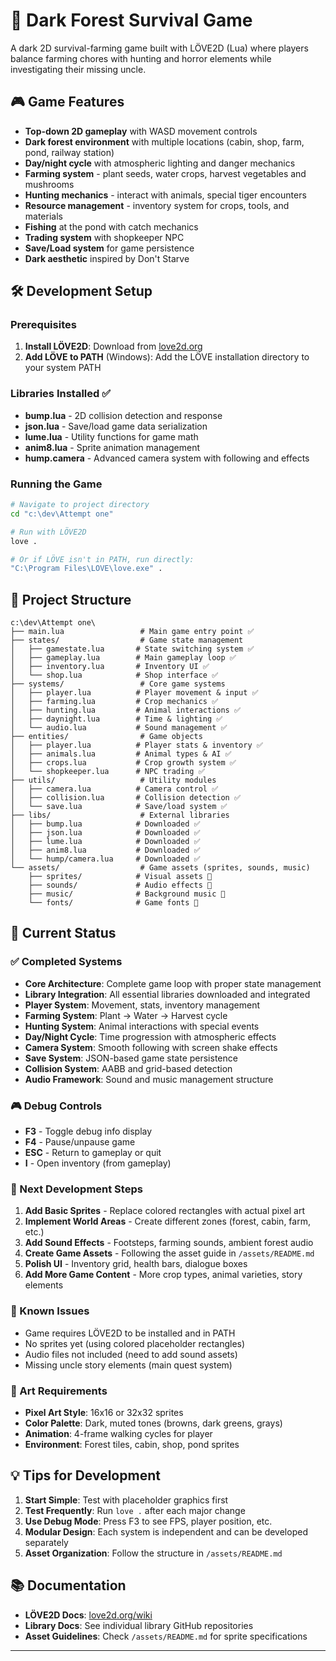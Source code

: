 # 🌲 Dark Forest Survival Game

A dark 2D survival-farming game built with LÖVE2D (Lua) where players balance farming chores with hunting and horror elements while investigating their missing uncle.

## 🎮 Game Features

- **Top-down 2D gameplay** with WASD movement controls
- **Dark forest environment** with multiple locations (cabin, shop, farm, pond, railway station)
- **Day/night cycle** with atmospheric lighting and danger mechanics
- **Farming system** - plant seeds, water crops, harvest vegetables and mushrooms
- **Hunting mechanics** - interact with animals, special tiger encounters
- **Resource management** - inventory system for crops, tools, and materials
- **Fishing** at the pond with catch mechanics
- **Trading system** with shopkeeper NPC
- **Save/Load system** for game persistence
- **Dark aesthetic** inspired by Don't Starve

## 🛠️ Development Setup

### Prerequisites
1. **Install LÖVE2D**: Download from [love2d.org](https://love2d.org/)
2. **Add LÖVE to PATH** (Windows): Add the LÖVE installation directory to your system PATH

### Libraries Installed ✅
- **bump.lua** - 2D collision detection and response
- **json.lua** - Save/load game data serialization  
- **lume.lua** - Utility functions for game math
- **anim8.lua** - Sprite animation management
- **hump.camera** - Advanced camera system with following and effects

### Running the Game
```bash
# Navigate to project directory
cd "c:\dev\Attempt one"

# Run with LÖVE2D
love .

# Or if LÖVE isn't in PATH, run directly:
"C:\Program Files\LOVE\love.exe" .
```

## 📁 Project Structure

```
c:\dev\Attempt one\
├── main.lua                 # Main game entry point ✅
├── states/                  # Game state management
│   ├── gamestate.lua       # State switching system ✅
│   ├── gameplay.lua        # Main gameplay loop ✅
│   ├── inventory.lua       # Inventory UI ✅
│   └── shop.lua            # Shop interface ✅
├── systems/                 # Core game systems  
│   ├── player.lua          # Player movement & input ✅
│   ├── farming.lua         # Crop mechanics ✅
│   ├── hunting.lua         # Animal interactions ✅
│   ├── daynight.lua        # Time & lighting ✅
│   └── audio.lua           # Sound management ✅
├── entities/                # Game objects
│   ├── player.lua          # Player stats & inventory ✅
│   ├── animals.lua         # Animal types & AI ✅
│   ├── crops.lua           # Crop growth system ✅
│   └── shopkeeper.lua      # NPC trading ✅
├── utils/                   # Utility modules
│   ├── camera.lua          # Camera control ✅
│   ├── collision.lua       # Collision detection ✅
│   └── save.lua            # Save/load system ✅
├── libs/                    # External libraries
│   ├── bump.lua            # Downloaded ✅
│   ├── json.lua            # Downloaded ✅  
│   ├── lume.lua            # Downloaded ✅
│   ├── anim8.lua           # Downloaded ✅
│   └── hump/camera.lua     # Downloaded ✅
└── assets/                  # Game assets (sprites, sounds, music)
    ├── sprites/            # Visual assets 📁
    ├── sounds/             # Audio effects 📁
    ├── music/              # Background music 📁
    └── fonts/              # Game fonts 📁
```

## 🎯 Current Status

### ✅ Completed Systems
- **Core Architecture**: Complete game loop with proper state management
- **Library Integration**: All essential libraries downloaded and integrated
- **Player System**: Movement, stats, inventory management
- **Farming System**: Plant → Water → Harvest cycle
- **Hunting System**: Animal interactions with special events
- **Day/Night Cycle**: Time progression with atmospheric effects
- **Camera System**: Smooth following with screen shake effects
- **Save System**: JSON-based game state persistence
- **Collision System**: AABB and grid-based detection
- **Audio Framework**: Sound and music management structure

### 🎮 Debug Controls
- **F3** - Toggle debug info display
- **F4** - Pause/unpause game
- **ESC** - Return to gameplay or quit
- **I** - Open inventory (from gameplay)

### 🚀 Next Development Steps

1. **Add Basic Sprites** - Replace colored rectangles with actual pixel art
2. **Implement World Areas** - Create different zones (forest, cabin, farm, etc.)
3. **Add Sound Effects** - Footsteps, farming sounds, ambient forest audio
4. **Create Game Assets** - Following the asset guide in `/assets/README.md`
5. **Polish UI** - Inventory grid, health bars, dialogue boxes
6. **Add More Game Content** - More crop types, animal varieties, story elements

### 🐛 Known Issues
- Game requires LÖVE2D to be installed and in PATH
- No sprites yet (using colored placeholder rectangles)
- Audio files not included (need to add sound assets)
- Missing uncle story elements (main quest system)

### 🎨 Art Requirements
- **Pixel Art Style**: 16x16 or 32x32 sprites
- **Color Palette**: Dark, muted tones (browns, dark greens, grays)
- **Animation**: 4-frame walking cycles for player
- **Environment**: Forest tiles, cabin, shop, pond sprites

## 💡 Tips for Development

1. **Start Simple**: Test with placeholder graphics first
2. **Test Frequently**: Run `love .` after each major change
3. **Use Debug Mode**: Press F3 to see FPS, player position, etc.
4. **Modular Design**: Each system is independent and can be developed separately
5. **Asset Organization**: Follow the structure in `/assets/README.md`

## 📚 Documentation
- **LÖVE2D Docs**: [love2d.org/wiki](https://love2d.org/wiki/Main_Page)
- **Library Docs**: See individual library GitHub repositories
- **Asset Guidelines**: Check `/assets/README.md` for sprite specifications

---
